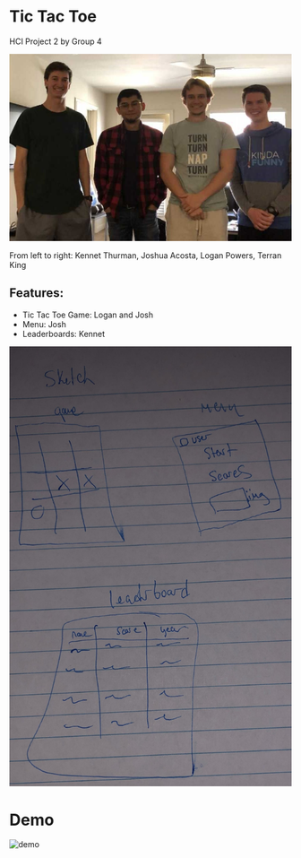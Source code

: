 # Tic Tac Toe 
HCI Project 2 by Group 4

![group](https://github.com/kennet22/P2.4/blob/master/groupImage.jpg?raw=false)

From left to right: Kennet Thurman, Joshua Acosta, Logan Powers, Terran King

## Features:
- Tic Tac Toe Game: Logan and Josh
- Menu: Josh
- Leaderboards: Kennet

![sketch](https://github.com/kennet22/P2.4/blob/master/tictactoeSketch.jpg?raw=true)


# Demo

![demo](https://s5.gifyu.com/images/demoa72382f5ed56d970.gif)
